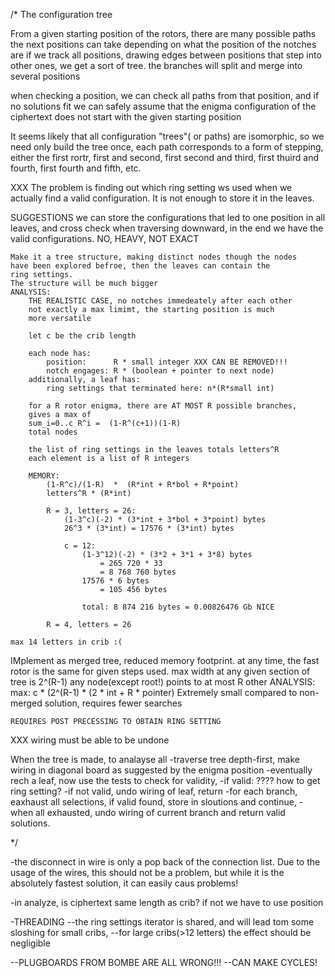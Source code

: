 /*
The configuration tree

From a given starting position of the rotors, there are many possible paths the next positions can take depending on what the position of the notches are
if we track all positions, drawing edges between positions that step into other ones, 
we get a sort of tree.
the branches will split and merge into several positions

when checking a position, we can check all paths from that position, and if no solutions fit we can safely assume
that the enigma configuration of the ciphertext does not start with the given starting position 

It seems likely that all configuration "trees"( or paths) are isomorphic, so we need only build the tree once,
each path corresponds to a form of stepping, either the first rortr, first and second, first second and third, first thuird and fourth,
first fourth and fifth, etc.

XXX
The problem is finding out which ring setting ws used when we actually find a valid configuration.
It is not enough to store it in the leaves.

SUGGESTIONS
    we can store the configurations that led to one position in all leaves, and cross check when traversing downward,
    in the end we have the valid configurations. 
        NO, HEAVY, NOT EXACT

    Make it a tree structure, making distinct nodes though the nodes
    have been explored befroe, then the leaves can contain the 
    ring settings.
    The structure will be much bigger
    ANALYSIS:
        THE REALISTIC CASE, no notches immedeately after each other
        not exactly a max limimt, the starting position is much
        more versatile

        let c be the crib length

        each node has:
            position:      R * small integer XXX CAN BE REMOVED!!!
            notch engages: R * (boolean + pointer to next node)
        additionally, a leaf has:
            ring settings that terminated here: n*(R*small int)
        
        for a R rotor enigma, there are AT MOST R possible branches,
        gives a max of  
        sum_i=0..c R^i =  (1-R^(c+1))(1-R) 
        total nodes

        the list of ring settings in the leaves totals letters^R
        each element is a list of R integers

        MEMORY:
            (1-R^c)/(1-R)  *  (R*int + R*bol + R*point)
            letters^R * (R*int)

            R = 3, letters = 26:
                (1-3^c)(-2) * (3*int + 3*bol + 3*point) bytes
                26^3 * (3*int) = 17576 * (3*int) bytes
                
                c = 12:
                    (1-3^12)(-2) * (3*2 + 3*1 + 3*8) bytes 
                        = 265 720 * 33 
                        = 8 768 760 bytes
                    17576 * 6 bytes 
                        = 105 456 bytes

                    total: 8 874 216 bytes = 0.00826476 Gb NICE
                
            R = 4, letters = 26
    
    max 14 letters in crib :(




IMplement as merged tree, 
    reduced memory footprint.
    at any time, the fast rotor is the same for given steps used.
    max width at any given section of tree is 2^(R-1)
    any node(except root!) points to at most R other
    ANALYSIS:
        max: 
        c * (2^(R-1) * (2 * int + R * pointer)
    Extremely small compared to non-merged solution, requires fewer searches




    REQUIRES POST PRECESSING TO OBTAIN RING SETTING





XXX wiring must be able to be undone


When the tree is made, to analayse all
    -traverse tree depth-first, make wiring in diagonal board as suggested by the enigma position 
    -eventually rech a leaf, now use the tests to check for validity, 
        -if valid:     ???? how to get ring setting?
        -if not valid, undo wiring of leaf, return
    -for each branch, eaxhaust all selections, if valid found, store in sloutions and continue, 
    -when all exhausted, undo wiring of current branch and return valid solutions.






*/










-the disconnect in wire is only a pop back of the connection list. Due to the usage of the wires, this should not be a problem, 
but while it is the absolutely fastest solution, it can easily caus problems!

-in analyze, is ciphertext same length as crib? if not we have to use position

-THREADING
--the ring settings iterator is shared, and will lead tom some sloshing for small cribs, 
--for large cribs(>12 letters) the effect should be negligible




--PLUGBOARDS FROM BOMBE ARE ALL WRONG!!!
--CAN MAKE CYCLES!